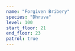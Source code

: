 ```yaml
---
name: "Forgiven Bribery"
species: "Dhruva"
level: 100
start_floor: 21
end_floor: 23
patrol: true
---
```


